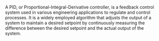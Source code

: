 A PID, or Proportional-Integral-Derivative controller, is a feedback control system used in various engineering applications to regulate and control processes. It is a widely employed algorithm that adjusts the output of a system to maintain a desired setpoint by continuously measuring the difference between the desired setpoint and the actual output of the system.
